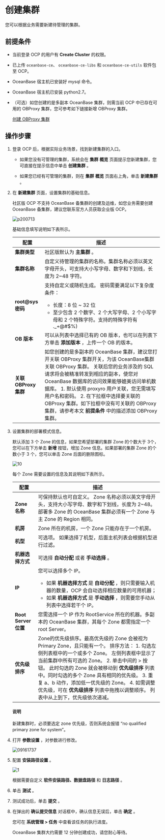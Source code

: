 # 创建集群

您可以根据业务需要新建待管理的集群。

## 前提条件

* 当前登录 OCP 的用户有 **Create Cluster** 的权限。
* 已上传 `oceanbase-ce`、 `oceanbase-ce-libs` 和 `oceanbase-ce-utils` 软件包至 OCP。
* OceanBase 宿主机已安装好 mysql 命令。
* OceanBase 宿主机已安装 python2.7。

* （可选）如您创建的是多副本 OceanBase 集群，则需当前 OCP 中已存在可用的 OBProxy 集群，您可参考如下链接新增 OBProxy 集群。

    [创建 OBProxy 集群](../../8.obproxy-management/1.create-an-obproxy-cluster.md)

## 操作步骤

1. 登录 OCP 后，根据实际业务场景，找到新建集群的入口。

   * 如果您没有可管理的集群，系统会在 **集群** **概览** 页面提示您新建集群，您可直接在提示信息中单击 **创建集群** 。

   * 如果您已经有可管理的集群，则在 **集群** **概览** 页面右上角，单击 **新建集群** 。

2. 在 **新建集群** 页面，设置集群的基础信息。

   社区版 OCP 不支持 OceanBase 备集群的创建及运维，如您业务需要创建 OceanBase 备集群，建议您联系官方人员获取企业版 OCP。

   ![p200713](https://help-static-aliyun-doc.aliyuncs.com/assets/img/zh-CN/7370730261/p265999.png)
  
   基础信息填写说明如下表所示。

     |        配置         |                                                                                                                                                                                            描述                                                                                                                                                                                            |
     |-------------------|------------------------------------------------------------------------------------------------------------------------------------------------------------------------------------------------------------------------------------------------------------------------------------------------------------------------------------------------------------------------------------------|
     | **集群类型**          | 社区版默认为 **主集群** 。                                                                                                                                                                                                                                                                                                                                                                         |
     | **集群名称**          | 自定义待管理的集群的名称。集群名称必须以英文字母开头，可支持大小写字母、数字和下划线，长度为 2\~48 字符。                                                                                                                                                                                                                                                                                                                                 |
     | **root@sys密码**    | 支持自定义或随机生成。 密码需要满足以下复杂度条件： <ul><li>长度：8 位 \~ 32 位</li><li> 至少包含 2 个数字、2 个大写字母、2 个小写字母和 2 个特殊字符。支持的特殊字符有 ._+@#$%) </li>  </ul>                                                                                                                                                              |
     | **OB 版本**         | 可以从列表中选择已有的 OB 版本，也可以在列表下方单击 **添加版本** ，上传一个 OB 的版本。                                                                                                                                                                                                                                                                                                                                      |
     | **关联 OBProxy 集群** | 如您创建的是多副本的 OceanBase 集群，建议您打开关联 OBProxy 集群开关，为该 OceanBase集群关联 OBProxy 集群。 关联后您的业务涉及的 SQL 请求将会被精准转发到相应的副本，使您对 OceanBase 数据库的访问效果能够媲美访问单机数据库。 1. 默认使用 proxyro 用户关联，您无需填写用户名和密码。   2. 在下拉框中选择要关联的 OBProxy 集群。如下拉框中没有可关联的 OBProxy 集群，请参考本文 **前提条件** 中的描述添加 OBProxy 集群。    |

3. 设置集群的部署模式信息。

   默认添加 3 个 Zone 的信息，如果您希望部署的集群 Zone 的个数大于 3个，您可以在下方单击 **新增** 按钮，增加 Zone 信息。如果部署的集群 Zone 的个数小于 3 个，您可以单击 Zone 后面的删除图标。

   ![10](https://help-static-aliyun-doc.aliyuncs.com/assets/img/zh-CN/1772988061/p200714.png)

   每个 Zone 需要设置的信息及其说明如下表所示。

   |         配置         |                                                                                                                                                                                                                                                       描述                                                                                                                                                                                                                                                       |
   |--------------------|----------------------------------------------------------------------------------------------------------------------------------------------------------------------------------------------------------------------------------------------------------------------------------------------------------------------------------------------------------------------------------------------------------------------------------------------------------------------------------------------------------------|
   | **Zone 名称**        | 可保持默认也可自定义。 Zone 名称必须以英文字母开头，支持大小写字母、数字和下划线，长度为 2\~48。 部署多 Zone 的 OceanBase 集群必须有一个 Zone 与主 Zone 的 Region 相同。                                                                                                                                                                                                                                                                                                                                                                  |
   | **机房**             | Zone 所在的机房，一个 Zone 只能存在于一个机房。                                                                                                                                                                                                                                                                                                                                                                                                                                                                                  |
   | **机型**             | 可选项。 如果选择了机型，后面主机列表会根据机型进行过滤。                                                                                                                                                                                                                                                                                                                                                                                                                                                                  |
   | **机器选择方式**         | 可选择 **自动分配** 或者 **手动选择** 。                                                                                                                                                                                                                                                                                                                                                                                                                                                                                     |
   | **IP**             | 您可以选择多个 IP。 <ul><li>如果 **机器选择方式** 是 **自动分配** ，则只需要输入机器的数量，OCP 会自动选择相应数量的可用机器；</li><li> 如果 **机器选择方式** 是 **手动选择** ，则需要您手动从列表中选择若干个 IP。</li>  </ul>                                                                                                                                                                                                                                                                                   |
   | **Root Server 位置** | 您需选择一个 IP 作为 RootService 所在的机器。多副本的 OceanBase 集群，其每个 Zone 都需指定一个 root Server。                                                                                                                                                                                                                                                                                                                                                                                                                                  |
   | **优先级排序**          | Zone的优先级排序。最高优先级的 Zone 会被视为 Primary Zone，且只能有一个。 排序方法： 1. 勾选左侧列表框中的一个或多个 Zone。 左侧列表框中显示了当前集群中所有可选的 Zone。   2. 单击中间的 \> 按钮。 此时勾选的 Zone 就会被移动到 **优先级排序** 列表中。同时勾选的多个 Zone 具有相同的优先级。   3. 重复 a、b 动作，添加低一优先级的 Zone。   4. 如需调整优先级，可在 **优先级排序** 列表中拖拽以调整顺序。 列表中从上到下，优先级依次递减。    |
  
    <main id="notice" type='explain'>
    <h4>说明</h4>
    <p>新建集群时，必须要选定 zone 优先级，否则系统会报错 “no qualified primary zone for system”。</p>
    </main>

4. 打开 **参数设置** ，对参数进行修改。

   ![09161737](https://help-static-aliyun-doc.aliyuncs.com/assets/img/zh-CN/1950562361/p327381.png)

5. 配置 **安装路径设置** 。

   ![1](https://help-static-aliyun-doc.aliyuncs.com/assets/img/zh-CN/7370730261/p268993.png)

   根据需要自定义 **软件安装路径、数据盘路径** 和 **日志路径** 。

6. 单击 **测试** 。

7. 测试成功后，单击 **提交** 。

8. 在弹出的 **确认提交信息** 对话框中，确认信息无误后，单击 **确定** 。

   您可在 **系统管理 \> 任务** 中查看该任务的执行进度。

   OceanBase 集群大约需要 12 分钟创建成功，请您耐心等待。
